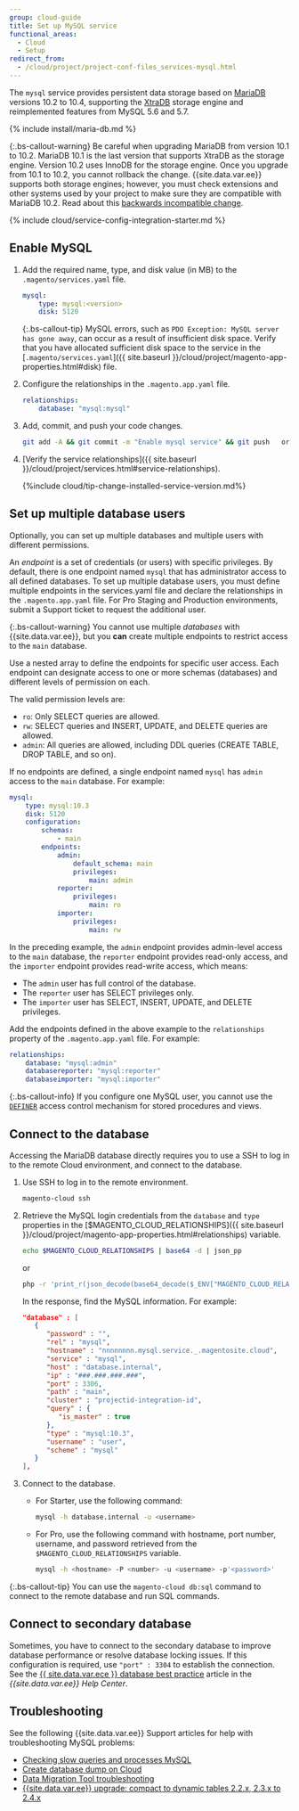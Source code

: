```yaml
---
group: cloud-guide
title: Set up MySQL service
functional_areas:
  - Cloud
  - Setup
redirect_from:
  - /cloud/project/project-conf-files_services-mysql.html  
---
```


The `mysql` service provides persistent data storage based on [MariaDB](https://mariadb.com/) versions 10.2 to 10.4, supporting the [XtraDB](https://www.percona.com/software/mysql-database/percona-server/xtradb) storage engine and reimplemented features from MySQL 5.6 and 5.7.

{% include install/maria-db.md %}

{:.bs-callout-warning}
Be careful when upgrading MariaDB from version 10.1 to 10.2.
MariaDB 10.1 is the last version that supports XtraDB as the storage engine. Version 10.2 uses InnoDB for the storage engine. Once you upgrade from 10.1 to 10.2, you cannot rollback the change. {{site.data.var.ee}} supports both storage engines; however, you must check extensions and other systems used by your project to make sure they are compatible with MariaDB 10.2. Read about this [backwards incompatible change](https://mariadb.com/kb/en/upgrading-from-mariadb-101-to-mariadb-102/#incompatible-changes-between-101-and-102).

{% include cloud/service-config-integration-starter.md %}

## Enable MySQL

1. Add the required name, type, and disk value (in MB) to the `.magento/services.yaml` file.

   ```yaml
   mysql:
       type: mysql:<version>
       disk: 5120
   ```

   {:.bs-callout-tip}
   MySQL errors, such as `PDO Exception: MySQL server has gone away`, can occur as a result of insufficient disk space. Verify that you have allocated sufficient disk space to the service in the [`.magento/services.yaml`]({{ site.baseurl }}/cloud/project/magento-app-properties.html#disk) file.

1. Configure the relationships in the `.magento.app.yaml` file.

   ```yaml
   relationships:
       database: "mysql:mysql"
   ```

1. Add, commit, and push your code changes.

   ```bash
   git add -A && git commit -m "Enable mysql service" && git push   origin <branch-name>
   ```

1. [Verify the service relationships]({{ site.baseurl }}/cloud/project/services.html#service-relationships).

   {%include cloud/tip-change-installed-service-version.md%}

## Set up multiple database users

Optionally, you can set up multiple databases and multiple users with different permissions.

An _endpoint_ is a set of credentials (or users) with specific privileges. By default, there is one endpoint named `mysql` that has administrator access to all defined databases. To set up multiple database users, you must define multiple endpoints in the services.yaml file and declare the relationships in the `.magento.app.yaml` file. For Pro Staging and Production environments, submit a Support ticket to request the additional user.

{:.bs-callout-warning}
You cannot use multiple _databases_ with {{site.data.var.ee}}, but you **can** create multiple endpoints to restrict access to the `main` database.

Use a nested array to define the endpoints for specific user access. Each endpoint can designate access to one or more schemas (databases) and different levels of permission on each.

The valid permission levels are:

-  `ro`: Only SELECT queries are allowed.
-  `rw`: SELECT queries and INSERT, UPDATE, and DELETE queries are allowed.
-  `admin`: All queries are allowed, including DDL queries (CREATE TABLE, DROP TABLE, and so on).

If no endpoints are defined, a single endpoint named `mysql` has `admin` access to the `main` database. For example:

```yaml
mysql:
    type: mysql:10.3
    disk: 5120
    configuration:
        schemas:
            - main
        endpoints:
            admin:
                default_schema: main
                privileges:
                    main: admin
            reporter:
                privileges:
                    main: ro
            importer:
                privileges:
                    main: rw
```

In the preceding example, the `admin` endpoint provides admin-level access to the `main` database, the `reporter` endpoint provides read-only access, and the `importer` endpoint provides read-write access, which means:

-  The `admin` user has full control of the database.
-  The `reporter` user has SELECT privileges only.
-  The `importer` user has SELECT, INSERT, UPDATE, and DELETE privileges.

Add the endpoints defined in the above example to the `relationships` property of the `.magento.app.yaml` file. For example:

```yaml
relationships:
    database: "mysql:admin"
    databasereporter: "mysql:reporter"
    databaseimporter: "mysql:importer"
```

{:.bs-callout-info}
If you configure one MySQL user, you cannot use the [`DEFINER`](https://dev.mysql.com/doc/refman/5.6/en/show-grants.html) access control mechanism for stored procedures and views.

## Connect to the database

Accessing the MariaDB database directly requires you to use a SSH to log in to the remote Cloud environment, and connect to the database.

1. Use SSH to log in to the remote environment.

   ```bash
   magento-cloud ssh
   ```

1. Retrieve the MySQL login credentials from the `database` and `type` properties in the [$MAGENTO_CLOUD_RELATIONSHIPS]({{ site.baseurl }}/cloud/project/magento-app-properties.html#relationships) variable.

   ```bash
   echo $MAGENTO_CLOUD_RELATIONSHIPS | base64 -d | json_pp
   ```

   or

   ```bash
   php -r 'print_r(json_decode(base64_decode($_ENV["MAGENTO_CLOUD_RELATIONSHIPS"])));'
   ```

   In the response, find the MySQL information. For example:

   ```json
   "database" : [
      {
         "password" : "",
         "rel" : "mysql",
         "hostname" : "nnnnnnnn.mysql.service._.magentosite.cloud",
         "service" : "mysql",
         "host" : "database.internal",
         "ip" : "###.###.###.###",
         "port" : 3306,
         "path" : "main",
         "cluster" : "projectid-integration-id",
         "query" : {
            "is_master" : true
         },
         "type" : "mysql:10.3",
         "username" : "user",
         "scheme" : "mysql"
      }
   ],
   ```

1. Connect to the database.

   -  For Starter, use the following command:

      ```bash
      mysql -h database.internal -u <username>
      ```

   -  For Pro, use the following command with hostname, port number, username, and password retrieved from the `$MAGENTO_CLOUD_RELATIONSHIPS` variable.

      ```bash
      mysql -h <hostname> -P <number> -u <username> -p'<password>'
      ```

{:.bs-callout-tip}
You can use the `magento-cloud db:sql` command to connect to the remote database and run SQL commands.

## Connect to secondary database

Sometimes, you have to connect to the secondary database to improve database performance or resolve database locking issues. If this configuration is required, use `"port" : 3304` to establish the connection. See the [{{ site.data.var.ece }} database best practice](https://support.magento.com/hc/en-us/articles/360049045351) article in the _{{site.data.var.ee}} Help Center_.

## Troubleshooting

See the following {{site.data.var.ee}} Support articles for help with troubleshooting MySQL problems:

-  [Checking slow queries and processes MySQL](https://support.magento.com/hc/en-us/articles/360030903091-Checking-slow-queries-and-processes-MySQL-)
-  [Create database dump on Cloud](https://support.magento.com/hc/en-us/articles/360003254334-Create-database-dump-on-Cloud)
-  [Data Migration Tool troubleshooting](https://support.magento.com/hc/en-us/articles/360033020451-Data-Migration-Tool-troubleshooting)
-  [{{site.data.var.ee}} upgrade: compact to dynamic tables 2.2.x, 2.3.x to 2.4.x](https://support.magento.com/hc/en-us/articles/360048389631-Magento-upgrade-compact-to-dynamic-tables-2-2-x-2-3-x-to-2-4-x-)
